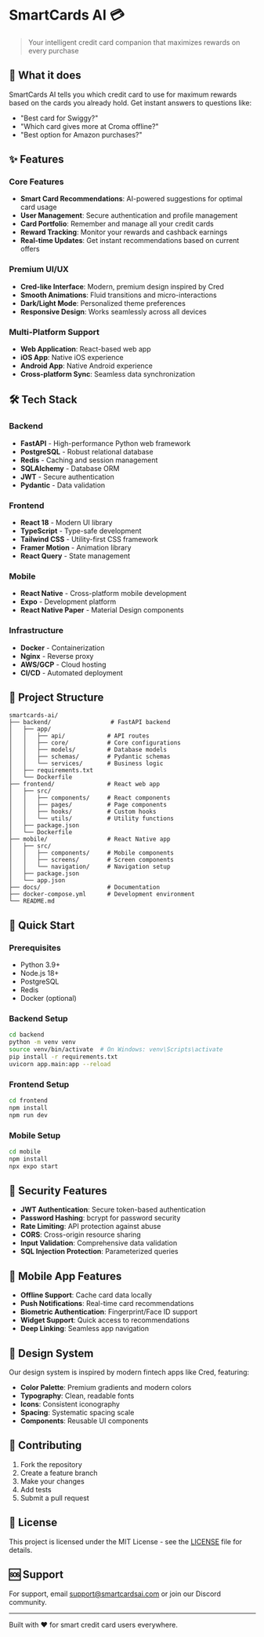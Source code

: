 # SmartCards AI 💳

> Your intelligent credit card companion that maximizes rewards on every purchase

## 🚀 What it does

SmartCards AI tells you which credit card to use for maximum rewards based on the cards you already hold. Get instant answers to questions like:

- "Best card for Swiggy?"
- "Which card gives more at Croma offline?"
- "Best option for Amazon purchases?"

## ✨ Features

### Core Features
- **Smart Card Recommendations**: AI-powered suggestions for optimal card usage
- **User Management**: Secure authentication and profile management
- **Card Portfolio**: Remember and manage all your credit cards
- **Reward Tracking**: Monitor your rewards and cashback earnings
- **Real-time Updates**: Get instant recommendations based on current offers

### Premium UI/UX
- **Cred-like Interface**: Modern, premium design inspired by Cred
- **Smooth Animations**: Fluid transitions and micro-interactions
- **Dark/Light Mode**: Personalized theme preferences
- **Responsive Design**: Works seamlessly across all devices

### Multi-Platform Support
- **Web Application**: React-based web app
- **iOS App**: Native iOS experience
- **Android App**: Native Android experience
- **Cross-platform Sync**: Seamless data synchronization

## 🛠 Tech Stack

### Backend
- **FastAPI** - High-performance Python web framework
- **PostgreSQL** - Robust relational database
- **Redis** - Caching and session management
- **SQLAlchemy** - Database ORM
- **JWT** - Secure authentication
- **Pydantic** - Data validation

### Frontend
- **React 18** - Modern UI library
- **TypeScript** - Type-safe development
- **Tailwind CSS** - Utility-first CSS framework
- **Framer Motion** - Animation library
- **React Query** - State management

### Mobile
- **React Native** - Cross-platform mobile development
- **Expo** - Development platform
- **React Native Paper** - Material Design components

### Infrastructure
- **Docker** - Containerization
- **Nginx** - Reverse proxy
- **AWS/GCP** - Cloud hosting
- **CI/CD** - Automated deployment

## 📁 Project Structure

```
smartcards-ai/
├── backend/                 # FastAPI backend
│   ├── app/
│   │   ├── api/            # API routes
│   │   ├── core/           # Core configurations
│   │   ├── models/         # Database models
│   │   ├── schemas/        # Pydantic schemas
│   │   └── services/       # Business logic
│   ├── requirements.txt
│   └── Dockerfile
├── frontend/               # React web app
│   ├── src/
│   │   ├── components/     # React components
│   │   ├── pages/          # Page components
│   │   ├── hooks/          # Custom hooks
│   │   └── utils/          # Utility functions
│   ├── package.json
│   └── Dockerfile
├── mobile/                 # React Native app
│   ├── src/
│   │   ├── components/     # Mobile components
│   │   ├── screens/        # Screen components
│   │   └── navigation/     # Navigation setup
│   ├── package.json
│   └── app.json
├── docs/                   # Documentation
├── docker-compose.yml      # Development environment
└── README.md
```

## 🚀 Quick Start

### Prerequisites
- Python 3.9+
- Node.js 18+
- PostgreSQL
- Redis
- Docker (optional)

### Backend Setup
```bash
cd backend
python -m venv venv
source venv/bin/activate  # On Windows: venv\Scripts\activate
pip install -r requirements.txt
uvicorn app.main:app --reload
```

### Frontend Setup
```bash
cd frontend
npm install
npm run dev
```

### Mobile Setup
```bash
cd mobile
npm install
npx expo start
```

## 🔐 Security Features

- **JWT Authentication**: Secure token-based authentication
- **Password Hashing**: bcrypt for password security
- **Rate Limiting**: API protection against abuse
- **CORS**: Cross-origin resource sharing
- **Input Validation**: Comprehensive data validation
- **SQL Injection Protection**: Parameterized queries

## 📱 Mobile App Features

- **Offline Support**: Cache card data locally
- **Push Notifications**: Real-time card recommendations
- **Biometric Authentication**: Fingerprint/Face ID support
- **Widget Support**: Quick access to recommendations
- **Deep Linking**: Seamless app navigation

## 🎨 Design System

Our design system is inspired by modern fintech apps like Cred, featuring:

- **Color Palette**: Premium gradients and modern colors
- **Typography**: Clean, readable fonts
- **Icons**: Consistent iconography
- **Spacing**: Systematic spacing scale
- **Components**: Reusable UI components

## 🤝 Contributing

1. Fork the repository
2. Create a feature branch
3. Make your changes
4. Add tests
5. Submit a pull request

## 📄 License

This project is licensed under the MIT License - see the [LICENSE](LICENSE) file for details.

## 🆘 Support

For support, email support@smartcardsai.com or join our Discord community.

---

Built with ❤️ for smart credit card users everywhere. 